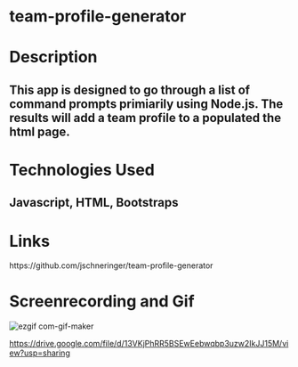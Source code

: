 # team-profile-generator
<h1> Description </h1>
 <h2> This app is designed to go through a list of command prompts primiarily using Node.js. The results will add a team profile to a populated the html page.</h2>
   
 <h1> Technologies Used </h1>
   <h2>Javascript, HTML, Bootstraps</h2>
   
  <h1>Links</h1>
  https://github.com/jschneringer/team-profile-generator
  
  
  <h1>Screenrecording and Gif</h1>
  
  ![ezgif com-gif-maker](https://user-images.githubusercontent.com/105464327/175795272-84517b36-0508-46d3-bbd0-3749d41ae58d.gif)

https://drive.google.com/file/d/13VKjPhRR5BSEwEebwqbp3uzw2IkJJ15M/view?usp=sharing
